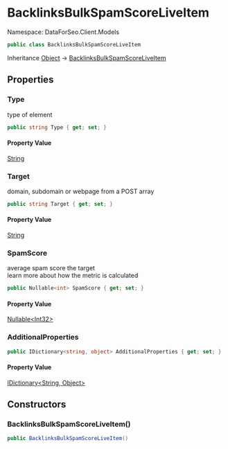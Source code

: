 # BacklinksBulkSpamScoreLiveItem

Namespace: DataForSeo.Client.Models

```csharp
public class BacklinksBulkSpamScoreLiveItem
```

Inheritance [Object](https://docs.microsoft.com/en-us/dotnet/api/system.object) → [BacklinksBulkSpamScoreLiveItem](./dataforseo.client.models.backlinksbulkspamscoreliveitem.md)

## Properties

### **Type**

type of element

```csharp
public string Type { get; set; }
```

#### Property Value

[String](https://docs.microsoft.com/en-us/dotnet/api/system.string)<br>

### **Target**

domain, subdomain or webpage from a POST array

```csharp
public string Target { get; set; }
```

#### Property Value

[String](https://docs.microsoft.com/en-us/dotnet/api/system.string)<br>

### **SpamScore**

average spam score the target
 <br>learn more about how the metric is calculated

```csharp
public Nullable<int> SpamScore { get; set; }
```

#### Property Value

[Nullable&lt;Int32&gt;](https://docs.microsoft.com/en-us/dotnet/api/system.nullable-1)<br>

### **AdditionalProperties**

```csharp
public IDictionary<string, object> AdditionalProperties { get; set; }
```

#### Property Value

[IDictionary&lt;String, Object&gt;](https://docs.microsoft.com/en-us/dotnet/api/system.collections.generic.idictionary-2)<br>

## Constructors

### **BacklinksBulkSpamScoreLiveItem()**

```csharp
public BacklinksBulkSpamScoreLiveItem()
```
